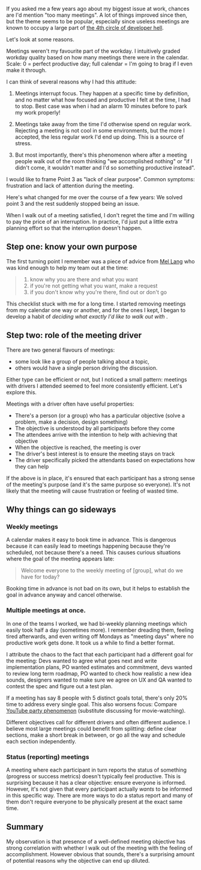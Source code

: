 <!--
.. title: Efficient meetings
.. slug: efficient-meetings
.. date: 2019-01-07 12:50:00 UTC
.. tags: meetings
.. category: dev
.. link:
.. description:
.. type: text
-->

If you asked me a few years ago about my biggest issue at work, chances are I'd mention "too many meetings". A lot of things improved since then, but the theme seems to be popular, especially since useless meetings are known to occupy a large part of [the 4th circle of developer hell][hell].

Let's look at some reasons.

<!--more-->

Meetings weren't my favourite part of the workday. I intuitively graded workday quality based on how many meetings there were in the calendar. Scale: 0 = perfect productive day; full calendar = I'm going to brag if I even make it through.

I can think of several reasons why I had this attitude:

1. Meetings interrupt focus. They happen at a specific time by definition, and no matter what how focused and productive I felt at the time, I had to stop. Best case was when i had an alarm 10 minutes before to park my work properly!

2. Meetings take away from the time I'd otherwise spend on regular work. Rejecting a meeting is not cool in some environments, but the more I accepted, the less regular work I'd end up doing. This is a source of stress.

3. But most importantly, there's this phenomenon where after a meeting people walk out of the room thinking "we accomplished nothing" or "if I didn't come, it wouldn't matter and I'd so something productive instead".

I would like to frame Point 3 as "lack of clear purpose". Common symptoms: frustration and lack of attention during the meeting.

Here's what changed for me over the course of a few years: We solved point 3 and the rest suddenly stopped being an issue.

When I walk out of a meeting satisfied, I don't regret the time and I'm willing to pay the price of an interruption. In practice, I'd just put a little extra planning effort so that the interruption doesn't happen.

## Step one: know your own purpose

The first turning point I remember was a piece of advice from [Mel Lang][mel] who was kind enough to help my team out at the time:

> 1. know why you are there and what you want
> 2. if you're not getting what you want, make a request
> 3. if you don't know why you're there, find out or don't go

This checklist stuck with me for a long time. I started removing meetings from my calendar one way or another, and for the ones I kept, I began to develop a habit of _deciding what exactly I'd like to walk out with_ .

## Step two: role of the meeting driver

There are two general flavours of meetings:

- some look like a group of people talking about a topic,
- others would have a single person driving the discussion.

Either type can be efficient or not, but I noticed a small pattern: meetings with drivers I attended seemed to feel more consistently efficient. Let's explore this.

Meetings with a driver often have useful properties:

- There's a person (or a group) who has a particular objective (solve a problem, make a decision, design something)
- The objective is understood by all participants before they come
- The attendees arrive with the intention to help with achieving that objective
- When the objective is reached, the meeting is over
- The driver's best interest is to ensure the meeting stays on track
- The driver specifically picked the attendants based on expectations how they can help

If the above is in place, it's ensured that each participant has a strong sense of the meeting's purpose (and it's the same purpose so everyone). It's not likely that the meeting will cause frustration or feeling of wasted time.

## Why things can go sideways

### Weekly meetings

A calendar makes it easy to book time in advance. This is dangerous because it can easily lead to meetings happening because they're scheduled, not because there's a need. This causes curious situations where the goal of the meeting appears late:

> Welcome everyone to the weekly meeting of [group], what do we have for today?

Booking time in advance is not bad on its own, but it helps to establish the goal in advance anyway and cancel otherwise.

### Multiple meetings at once.

In one of the teams I worked, we had bi-weekly planning meetings which easily took half a day (sometimes more). I remember dreading them, feeling tired afterwards, and even writing off Mondays as "meeting days" where no productive work gets done. It took us a while to find a better format.

I attribute the chaos to the fact that each participant had a different goal for the meeting: Devs wanted to agree what goes next and write implementation plans, PO wanted estimates and commitment, devs wanted to review long term roadmap, PO wanted to check how realistic a new idea sounds, designers wanted to make sure we agree on UX and QA wanted to contest the spec and figure out a test plan.

If a meeting has say 8 people with 5 distinct goals total, there's only 20% time to address every single goal. This also worsens focus: Compare [YouTube party phenomenon][youtubeparty] (substitute discussing for movie-watching).

Different objectives call for different drivers and often different audience. I believe most large meetings could benefit from splitting: define clear sections, make a short break in between, or go all the way and schedule each section independently.

### Status (reporting) meetings

A meeting where each participant in turn reports the status of something (progress or success metrics) doesn't typically feel productive. This is surprising because it has a clear objective: ensure everyone is informed. However, it's not given that every participant actually _wants_ to be informed in this specific way. There are more ways to do a status report and many of them don't require everyone to be physically present at the exact same time.

## Summary

My observation is that presence of a well-defined meeting objective has strong correlation with whether I walk out of the meeting with the feeling of accomplishment. However obvious that sounds, there's a surprising amount of potential reasons why the objective can end up diluted.


[hell]: https://blog.toggl.com/seven-levels-developer-hell/
[mel]: https://www.linkedin.com/in/mellang
[youtubeparty]: https://xkcd.com/920
